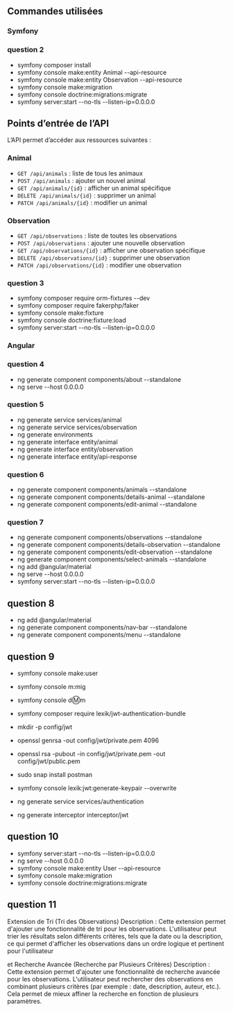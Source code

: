 
## Commandes utilisées

### Symfony
### question 2
- symfony composer install
- symfony console make:entity Animal --api-resource
- symfony console make:entity Observation --api-resource
- symfony console make:migration
- symfony console doctrine:migrations:migrate
- symfony server:start --no-tls --listen-ip=0.0.0.0

## Points d’entrée de l’API

L’API permet d’accéder aux ressources suivantes :

### Animal

- `GET /api/animals` : liste de tous les animaux
- `POST /api/animals` : ajouter un nouvel animal
- `GET /api/animals/{id}` : afficher un animal spécifique
- `DELETE /api/animals/{id}` : supprimer un animal
- `PATCH /api/animals/{id}` : modifier un animal

### Observation

- `GET /api/observations` : liste de toutes les observations
- `POST /api/observations` : ajouter une nouvelle observation
- `GET /api/observations/{id}` : afficher une observation spécifique
- `DELETE /api/observations/{id}` : supprimer une observation
- `PATCH /api/observations/{id}` : modifier une observation



### question 3
- symfony composer require orm-fixtures --dev
- symfony composer require fakerphp/faker
- symfony console make:fixture
- symfony console doctrine:fixture:load
- symfony server:start --no-tls --listen-ip=0.0.0.0

### Angular

### question 4
- ng generate component components/about --standalone
- ng serve --host 0.0.0.0

### question 5
- ng generate service services/animal
- ng generate service services/observation
- ng generate environments
- ng generate interface entity/animal
- ng generate interface entity/observation
- ng generate interface entity/api-response


### question 6
- ng generate component components/animals --standalone
- ng generate component components/details-animal --standalone
- ng generate component components/edit-animal --standalone


### question 7
- ng generate component components/observations --standalone
- ng generate component components/details-observation --standalone
- ng generate component components/edit-observation --standalone
- ng generate component components/select-animals --standalone
- ng add @angular/material
- ng serve --host 0.0.0.0
- symfony server:start --no-tls --listen-ip=0.0.0.0

## question 8
- ng add @angular/material
- ng generate component components/nav-bar --standalone
- ng generate component components/menu --standalone

## question 9
- symfony console make:user
- symfony console m:mig
- symfony console d:m:m
- symfony composer require lexik/jwt-authentication-bundle
- mkdir -p config/jwt 
- openssl genrsa -out config/jwt/private.pem 4096
- openssl rsa -pubout -in config/jwt/private.pem -out config/jwt/public.pem

- sudo snap install postman
- symfony console lexik:jwt:generate-keypair --overwrite
- ng generate service services/authentication
- ng generate interceptor interceptor/jwt

## question 10
- symfony server:start --no-tls --listen-ip=0.0.0.0
- ng serve --host 0.0.0.0
- symfony console make:entity User --api-resource
- symfony console make:migration
- symfony console doctrine:migrations:migrate

## question 11
Extension de Tri (Tri des Observations)
Description : Cette extension permet d'ajouter une fonctionnalité de tri pour les observations.
L'utilisateur peut trier les résultats selon différents critères, tels que la date ou la description,
ce qui permet d'afficher les observations dans un ordre logique et pertinent pour l'utilisateur


et Recherche Avancée (Recherche par Plusieurs Critères)
Description : Cette extension permet d'ajouter une fonctionnalité de recherche avancée pour les observations.
L'utilisateur peut rechercher des observations en combinant plusieurs critères (par exemple : date, description, auteur, etc.).
Cela permet de mieux affiner la recherche en fonction de plusieurs paramètres.


